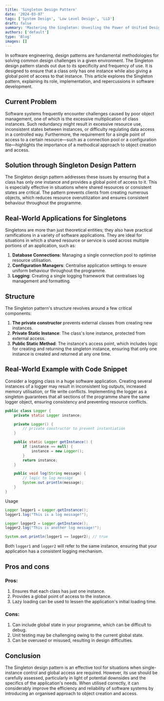 ```yaml
---
title: 'Singleton Design Pattern'
date: '2024-03-07'
tags: ['System Design', 'Low Level Design', 'LLD']
draft: false
summary: 'Mastering the Singleton: Unveiling the Power of Unified Design in Software Architecture'
authors: ['default']
type: 'Blog'
images: []
---
```


In software engineering, design patterns are fundamental methodologies for solving common design challenges in a given environment. The Singleton design pattern stands out due to its specificity and frequency of use. It is designed to ensure that a class only has one instance while also giving a global point of access to that instance. This article explores the Singleton pattern, explaining its role, implementation, and repercussions in software development.

## Current Problem

Software systems frequently encounter challenges caused by poor object management, one of which is the excessive multiplication of class instances. Such redundancy might result in excessive resource use, inconsistent states between instances, or difficulty regulating data access in a controlled way. Furthermore, the requirement for a single point of access to a certain resource—such as a connection pool or a configuration file—highlights the importance of a methodical approach to object creation and access.

## Solution through Singleton Design Pattern

The Singleton design pattern addresses these issues by ensuring that a class has only one instance and provides a global point of access to it. This is especially effective in situations where shared resources or consistent states are critical. The pattern prevents clients from creating numerous objects, which reduces resource overutilization and ensures consistent behaviour throughout the programme.

## Real-World Applications for Singletons

Singletons are more than just theoretical entities; they also have practical ramifications in a variety of software applications. They are ideal for situations in which a shared resource or service is used across multiple portions of an application, such as:

1. **Database Connections**: Managing a single connection pool to optimise resource utilisation.
2. **Configuration Managers**: Centralise application settings to ensure uniform behaviour throughout the programme.
3. **Logging**: Creating a single logging framework that centralises log management and formatting.

## Structure

The Singleton pattern's structure revolves around a few critical components:

1. **The private constructor** prevents external classes from creating new instances.
2. **Private Static Instance**: The class's lone instance, protected from external access.
3. **Public Static Method**: The instance's access point, which includes logic for creating and returning the singleton instance, ensuring that only one instance is created and returned at any one time.

## Real-World Example with Code Snippet

Consider a logging class in a huge software application. Creating several instances of a logger may result in inconsistent log outputs, increased memory utilisation, or file write conflicts. Implementing the logger as a singleton guarantees that all sections of the programme share the same logger object, ensuring consistency and preventing resource conflicts.

```Java
public class Logger {
    private static Logger instance;

    private Logger() {
        // private constructor to prevent instantiation
    }

    public static Logger getInstance() {
        if (instance == null) {
            instance = new Logger();
        }
        return instance;
    }

    public void log(String message) {
        // logic to log message
        System.out.println(message);
    }
}
```

Usage

```Java
Logger logger1 = Logger.getInstance();
logger1.log("This is a log message!");

Logger logger2 = Logger.getInstance();
logger2.log("This is another log message!");

System.out.println(logger1 == logger2); // true
```

Both `logger1` and `logger2` will refer to the same instance, ensuring that your application has a consistent logging mechanism.

## Pros and cons

### Pros:

1. Ensures that each class has just one instance.
2. Provides a global point of access to the instance.
3. Lazy loading can be used to lessen the application's initial loading time.

### Cons:

1. Can include global state in your programme, which can be difficult to debug.
2. Unit testing may be challenging owing to the current global state.
3. Can be overused or misused, resulting in design difficulties.

## Conclusion

The Singleton design pattern is an effective tool for situations when single-instance control and global access are required. However, its use should be carefully assessed, particularly in light of potential downsides and the specifics of the application's needs. When utilised correctly, it can considerably improve the efficiency and reliability of software systems by introducing an organised approach to object creation and access.
